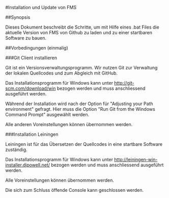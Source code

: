 #Installation und Update von FMS

##Synopsis

Dieses Dokument beschreibt die Schritte, um mit Hilfe eines .bat Files die aktuelle Version von FMS von Github zu laden und zu einer startbaren Software zu bauen.

##Vorbedingungen (einmalig)

###Git Client installieren

Git ist ein Versionsverwaltungsprogramm. Wir nutzen Git zur Verwaltung der lokalen Quellcodes und zum Abgleich mit GitHub.

Das Installationsprogramm für Windows kann unter http://git-scm.com/download/win bezogen werden und muss anschliessend ausgeführt werden.

Während der Installation wird nach der Option für "Adjusting your Path environment" gefragt. Hier muss die Option "Run Git from the Windows Command Prompt" ausgewählt werden.

Alle anderen Voreinstellungen können übernommen werden.

###Installation Leiningen

Leiningen ist für das Übersetzen der Quellcodes in eine startbare Software zuständig.

Das Installationsprogramm für Windows kann unter http://leiningen-win-installer.djpowell.net/ bezogen werden und muss anschliessend ausgeführt werden.

Alle Voreinstellungen können übernommen werden. 

Die sich zum Schluss öffende Console kann geschlossen werden.


